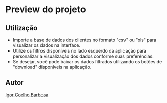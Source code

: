 # Preview do projeto




## Utilização

* Importe a base de dados dos clientes no formato "csv" ou "xls" para visualizar os dados na interface.
* Utilize os filtros disponíveis no lado esquerdo da aplicação para personalizar a visualização dos dados conforme suas preferências.
* Se desejar, você pode baixar os dados filtrados utilizando os botões de "download" disponíveis na aplicação.


## Autor


[Igor Coelho Barbosa](https://www.linkedin.com/in/igor-coelho-barbosa/)


